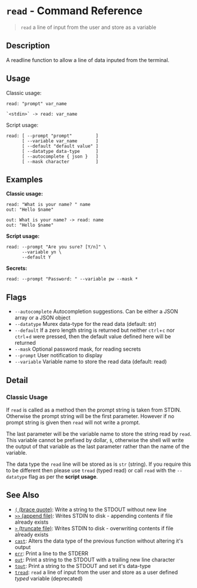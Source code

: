 # `read` - Command Reference

> `read` a line of input from the user and store as a variable

## Description

A readline function to allow a line of data inputed from the terminal.

## Usage

Classic usage:

    read: "prompt" var_name

    `<stdin>` -> read: var_name

Script usage:

    read: [ --prompt "prompt"         ]
          [ --variable var_name       ]
          [ --default "default value" ]
          [ --datatype data-type      ]
          [ --autocomplete { json }   ]
          [ --mask character          ]

## Examples

**Classic usage:**

    read: "What is your name? " name
    out: "Hello $name"

    out: What is your name? -> read: name
    out: "Hello $name"

**Script usage:**

    read: --prompt "Are you sure? [Y/n]" \
          --variable yn \
          --default Y

**Secrets:**

    read: --prompt "Password: " --variable pw --mask *

## Flags

- `--autocomplete`
  Autocompletion suggestions. Can be either a JSON array or a JSON object
- `--datatype`
  Murex data-type for the read data (default: str)
- `--default`
  If a zero length string is returned but neither `ctrl`+`c` nor `ctrl`+`d` were pressed, then the default value defined here will be returned
- `--mask`
  Optional password mask, for reading secrets
- `--prompt`
  User notification to display
- `--variable`
  Variable name to store the read data (default: read)

## Detail

### Classic Usage

If `read` is called as a method then the prompt string is taken from STDIN.
Otherwise the prompt string will be the first parameter. However if no prompt
string is given then `read` will not write a prompt.

The last parameter will be the variable name to store the string read by `read`.
This variable cannot be prefixed by dollar, `$`, otherwise the shell will write
the output of that variable as the last parameter rather than the name of the
variable.

The data type the `read` line will be stored as is `str` (string). If you
require this to be different then please use `tread` (typed read) or call `read`
with the `--datatype` flag as per the **script usage**.

## See Also

- [`(` (brace quote)](../commands/brace-quote.md):
  Write a string to the STDOUT without new line
- [`>>` (append file)](../commands/greater-than-greater-than.md):
  Writes STDIN to disk - appending contents if file already exists
- [`>` (truncate file)](../commands/greater-than.md):
  Writes STDIN to disk - overwriting contents if file already exists
- [`cast`](../commands/cast.md):
  Alters the data type of the previous function without altering it's output
- [`err`](../commands/err.md):
  Print a line to the STDERR
- [`out`](../commands/out.md):
  Print a string to the STDOUT with a trailing new line character
- [`tout`](../commands/tout.md):
  Print a string to the STDOUT and set it's data-type
- [`tread`](../commands/tread.md):
  `read` a line of input from the user and store as a user defined _typed_ variable (deprecated)
